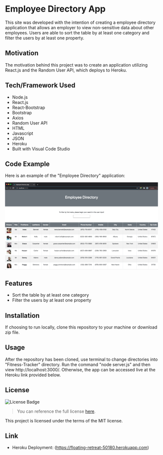 # Employee Directory App
This site was developed with the intention of creating a employee directory application that allows an employer to view non-sensitive data about other employees. Users are able to sort the table by at least one category and filter the users by at least one property. 

## Motivation
The motivation behind this project was to create an application utilizing React.js and the Random User API, which deploys to Heroku.

## Tech/Framework Used
* Node.js
* React.js
* React-Bootstrap
* Bootstrap
* Axios
* Random User API
* HTML
* Javascript
* JSON
* Heroku
* Built with Visual Code Studio

## Code Example
Here is an example of the "Employee Directory" application:

![Directory Demo](./public/assets/demo.png)

## Features
* Sort the table by at least one category
* Filter the users by at least one property

## Installation
If choosing to run locally, clone this repository to your machine or download zip file.

## Usage
After the repository has been cloned, use terminal to change directories into "Fitness-Tracker" directory. Run the command "node server.js" and then view http://localhost:3000/. Otherwise, the app can be accessed live at the Heroku link provided below. 

## License 
![License Badge](https://img.shields.io/badge/License-MIT-green)
> You can reference the full license [here](https://github.com/Picke1id/Employee-Directory/blob/master/LICENSE).

This project is licensed under the terms of the MIT license.

## Link
* Heroku Deployment: (https://floating-retreat-50180.herokuapp.com)
